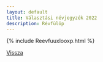 ```yaml
---
layout: default
title: Választási névjegyzék 2022
description: Révfülöp
---
```


{% include Reevfuuxlooxp.html %}

[Vissza](./)